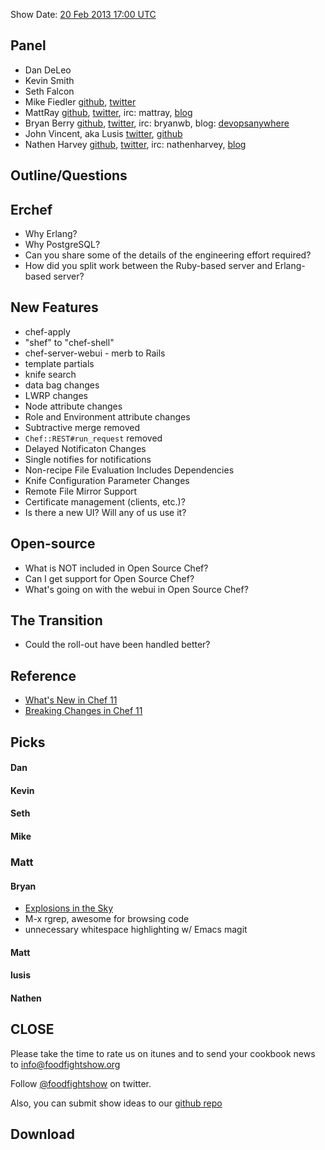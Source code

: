 Show Date:  [20 Feb 2013 17:00 UTC](http://www.timeanddate.com/worldclock/fixedtime.html?msg=Food+Fight+Show+-+Chef+11&iso=20130220T12&p1=25)

Panel<a name="panel"></a>
-----

* Dan DeLeo
* Kevin Smith
* Seth Falcon
* Mike Fiedler [github](http://github.com/miketheman), [twitter](http://twitter.com/mikefiedler)
* MattRay [github](http://github.com/mattray), [twitter](http://twitter.com/mattray), irc: mattray, [blog](http://www.leastresistance.net/)
* Bryan Berry [github](http://github.com/bryanwb), [twitter](http://twitter.com/bryanwb), irc: bryanwb, blog: [devopsanywhere](http://devopsanywhere.blogspot.com)
* John Vincent, aka Lusis [twitter](https://twitter.com/#!/lusis), [github](https://github.com/lusis)
* Nathen Harvey [github](http://github.com/nathenharvey), [twitter](http://twitter.com/nathenharvey), irc: nathenharvey, [blog](http://nathenharvey.com)


Outline/Questions
-----------------

## Erchef
* Why Erlang?
* Why PostgreSQL?
* Can you share some of the details of the engineering effort required?  
* How did you split work between the Ruby-based server and Erlang-based server? 

## New Features
* chef-apply
* "shef" to "chef-shell"
* chef-server-webui - merb to Rails
* template partials
* knife search
* data bag changes
* LWRP changes
* Node attribute changes
* Role and Environment attribute changes
* Subtractive merge removed
* `Chef::REST#run_request` removed
* Delayed Notificaton Changes
* Single notifies for notifications
* Non-recipe File Evaluation Includes Dependencies
* Knife Configuration Parameter Changes
* Remote File Mirror Support
* Certificate management (clients, etc.)?
* Is there a new UI? Will any of us use it?

## Open-source
* What is NOT included in Open Source Chef?
* Can I get support for Open Source Chef?
* What's going on with the webui in Open Source Chef?

## The Transition

* Could the roll-out have been handled better?

## Reference
* [What's New in Chef 11](http://docs.opscode.com/breaking_changes_chef_11.html)
* [Breaking Changes in Chef 11](http://wiki.opscode.com/display/chef/Breaking+Changes+in+Chef+11)

Picks<a name="picks"></a>
-----
#### Dan

#### Kevin

#### Seth

#### Mike

### Matt

#### Bryan

* [Explosions in the Sky](grooveshark.com/#!/artist/Explosions+In+The+Sky/401444)
* M-x rgrep, awesome for browsing code
* unnecessary whitespace highlighting w/ Emacs magit

#### Matt

#### lusis

#### Nathen



CLOSE
-----

Please take the time to rate us on itunes and to send your cookbook
news to info@foodfightshow.org

Follow [@foodfightshow](http://twitter.com/foodfightshow) on twitter.

Also, you can submit show ideas to our [github repo](https://github.com/foodfight/showz)



Download
--------
